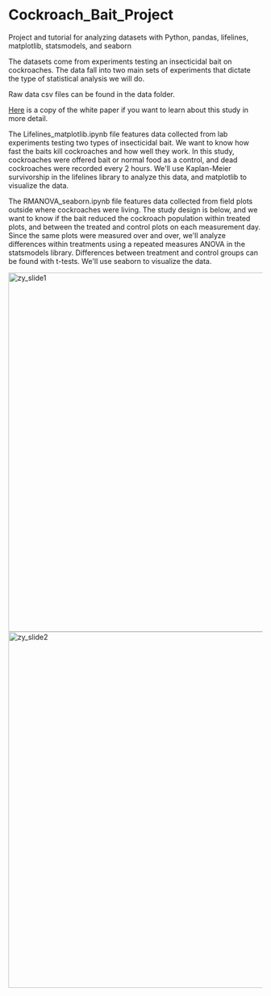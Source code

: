 # Cockroach_Bait_Project
Project and tutorial for analyzing datasets with Python, pandas, lifelines, matplotlib, statsmodels, and seaborn

The datasets come from experiments testing an insecticidal bait on cockroaches. The data fall into two main sets of experiments that dictate the type of statistical analysis we will do.

Raw data csv files can be found in the data folder. 

[Here](https://github.com/yvonnekmatos/Cockroach_Bait_Project/files/1444580/jee.tow092.full.pdf) is a copy of the white paper if you want to learn about this study in more detail.

The Lifelines_matplotlib.ipynb file features data collected from lab experiments testing two types of insecticidal bait. We want to know how fast the baits kill cockroaches and how well they work. In this study, cockroaches were offered bait or normal food as a control, and dead cockroaches were recorded every 2 hours.  We'll use Kaplan-Meier survivorship in the lifelines library to analyze this data, and matplotlib to visualize the data. 

The RMANOVA_seaborn.ipynb file features data collected from field plots outside where cockroaches were living. The study design is below, and we want to know if the bait reduced the cockroach population within treated plots, and between the treated and control plots on each measurement day. Since the same plots were measured over and over, we'll analyze differences within treatments using a repeated measures ANOVA in the statsmodels library. Differences between treatment and control groups can be found with t-tests. We'll use seaborn to visualize the data.

<img width="712" alt="zy_slide1" src="https://user-images.githubusercontent.com/29462745/32420536-3ce00f86-c251-11e7-9974-053b09816dd3.png">
<img width="706" alt="zy_slide2" src="https://user-images.githubusercontent.com/29462745/32420537-3cfdc67a-c251-11e7-92e8-50391e75b9fa.png">
